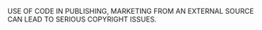 USE OF CODE IN PUBLISHING, MARKETING FROM AN EXTERNAL SOURCE CAN LEAD TO SERIOUS COPYRIGHT ISSUES.














